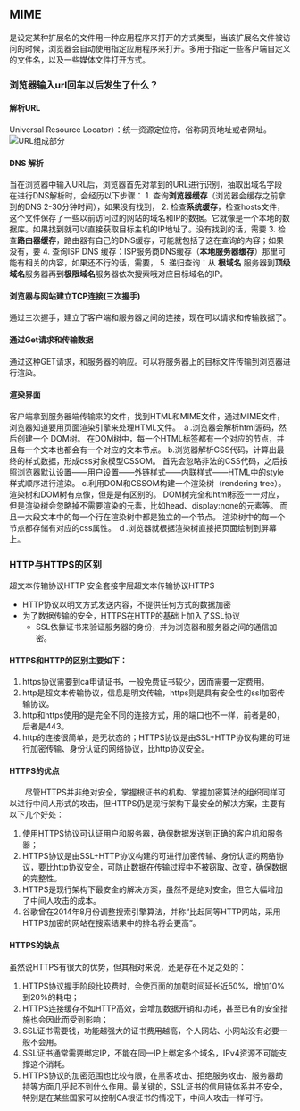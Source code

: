 ## MIME

是设定某种扩展名的文件用一种应用程序来打开的方式类型，当该扩展名文件被访问的时候，浏览器会自动使用指定应用程序来打开。多用于指定一些客户端自定义的文件名，以及一些媒体文件打开方式。

### 浏览器输入url回车以后发生了什么？

#### 解析URL

Universal Resource Locator）：统一资源定位符。俗称网页地址或者网址。
![URL组成部分](https://images2015.cnblogs.com/blog/990831/201609/990831-20160912232414117-1662840001.png)

#### DNS 解析

当在浏览器中输入URL后，浏览器首先对拿到的URL进行识别，抽取出域名字段
在进行DNS解析时，会经历以下步骤：
	1. 查询**浏览器缓存**（浏览器会缓存之前拿到的DNS 2-30分钟时间），如果没有找到，
	2. 检查**系统缓存**，检查hosts文件，这个文件保存了一些以前访问过的网站的域名和IP的数据。它就像是一个本地的数据库。如果找到就可以直接获取目标主机的IP地址了。没有找到的话，需要
	3. 检查**路由器缓存**，路由器有自己的DNS缓存，可能就包括了这在查询的内容；如果没有，要
	4. 查询ISP DNS 缓存：ISP服务商DNS缓存（**本地服务器缓存**）那里可能有相关的内容，如果还不行的话，需要，
	5. 递归查询：从 **根域名** 服务器到**顶级域名**服务器再到**极限域名**服务器依次搜索哦对应目标域名的IP。

#### 浏览器与网站建立TCP连接(三次握手)
通过三次握手，建立了客户端和服务器之间的连接，现在可以请求和传输数据了。

#### 通过Get请求和传输数据

通过这种GET请求，和服务器的响应。可以将服务器上的目标文件传输到浏览器进行渲染。

#### 渲染界面

客户端拿到服务器端传输来的文件，找到HTML和MIME文件，通过MIME文件，浏览器知道要用页面渲染引擎来处理HTML文件。
ａ.浏览器会解析html源码，然后创建一个 DOM树。
	在DOM树中，每一个HTML标签都有一个对应的节点，并且每一个文本也都会有一个对应的文本节点。
b.浏览器解析CSS代码，计算出最终的样式数据，形成css对象模型CSSOM。
	首先会忽略非法的CSS代码，之后按照浏览器默认设置——用户设置——外链样式——内联样式——HTML中的style样式顺序进行渲染。
c.利用DOM和CSSOM构建一个渲染树（rendering tree）。
	渲染树和DOM树有点像，但是是有区别的。
	DOM树完全和html标签一一对应，但是渲染树会忽略掉不需要渲染的元素，比如head、display:none的元素等。
	而且一大段文本中的每一个行在渲染树中都是独立的一个节点。
	渲染树中的每一个节点都存储有对应的css属性。
ｄ.浏览器就根据渲染树直接把页面绘制到屏幕上。

### HTTP与HTTPS的区别

超文本传输协议HTTP
安全套接字层超文本传输协议HTTPS

- HTTP协议以明文方式发送内容，不提供任何方式的数据加密
- 为了数据传输的安全，HTTPS在HTTP的基础上加入了SSL协议
	- SSL依靠证书来验证服务器的身份，并为浏览器和服务器之间的通信加密。

#### HTTPS和HTTP的区别主要如下：
1. https协议需要到ca申请证书，一般免费证书较少，因而需要一定费用。
2. http是超文本传输协议，信息是明文传输，https则是具有安全性的ssl加密传输协议。
3. http和https使用的是完全不同的连接方式，用的端口也不一样，前者是80，后者是443。
4. http的连接很简单，是无状态的；HTTPS协议是由SSL+HTTP协议构建的可进行加密传输、身份认证的网络协议，比http协议安全。

#### HTTPS的优点
　　尽管HTTPS并非绝对安全，掌握根证书的机构、掌握加密算法的组织同样可以进行中间人形式的攻击，但HTTPS仍是现行架构下最安全的解决方案，主要有以下几个好处：
1. 使用HTTPS协议可认证用户和服务器，确保数据发送到正确的客户机和服务器；
2. HTTPS协议是由SSL+HTTP协议构建的可进行加密传输、身份认证的网络协议，要比http协议安全，可防止数据在传输过程中不被窃取、改变，确保数据的完整性。
3. HTTPS是现行架构下最安全的解决方案，虽然不是绝对安全，但它大幅增加了中间人攻击的成本。
4. 谷歌曾在2014年8月份调整搜索引擎算法，并称“比起同等HTTP网站，采用HTTPS加密的网站在搜索结果中的排名将会更高”。

#### HTTPS的缺点

虽然说HTTPS有很大的优势，但其相对来说，还是存在不足之处的：
1. HTTPS协议握手阶段比较费时，会使页面的加载时间延长近50%，增加10%到20%的耗电；
2. HTTPS连接缓存不如HTTP高效，会增加数据开销和功耗，甚至已有的安全措施也会因此而受到影响；
3. SSL证书需要钱，功能越强大的证书费用越高，个人网站、小网站没有必要一般不会用。
4. SSL证书通常需要绑定IP，不能在同一IP上绑定多个域名，IPv4资源不可能支撑这个消耗。
5. HTTPS协议的加密范围也比较有限，在黑客攻击、拒绝服务攻击、服务器劫持等方面几乎起不到什么作用。最关键的，SSL证书的信用链体系并不安全，特别是在某些国家可以控制CA根证书的情况下，中间人攻击一样可行。
